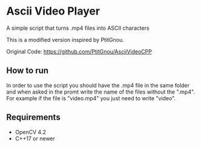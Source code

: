 # Ascii Video Player

A simple script that turns .mp4 files into ASCII characters

This is a modified version inspired by PtitGnou.

Original Code: https://github.com/PtitGnou/AsciiVideoCPP

## How to run

In order to use the script you should have the .mp4 file in the same folder and when asked in the promt write the name of the files without the ".mp4". For example if the file is "video.mp4" you just need to write "video".

## Requirements

* OpenCV 4.2
* C++17 or newer
